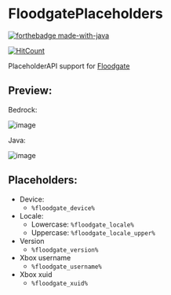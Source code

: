 # FloodgatePlaceholders
[![forthebadge made-with-java](https://ForTheBadge.com/images/badges/made-with-java.svg)](https://java.com/)

[![HitCount](https://hits.dwyl.com/rtm516/FloodgatePlaceholders.svg)](http://hits.dwyl.com/rtm516/FloodgatePlaceholders)

PlaceholderAPI support for [Floodgate](https://github.com/GeyserMC/Floodgate/pull/25/files)

## Preview:
Bedrock:

![image](https://user-images.githubusercontent.com/5401186/80528040-3329e880-898d-11ea-95e4-5d5556343773.png)

Java:

![image](https://user-images.githubusercontent.com/5401186/80527741-c1519f00-898c-11ea-8b0a-999b455b77af.png)

## Placeholders:
- Device:
	- `%floodgate_device%`
- Locale:
	- Lowercase: `%floodgate_locale%`
	- Uppercase: `%floodgate_locale_upper%`
- Version
	- `%floodgate_version%`
- Xbox username
	- `%floodgate_username%`
- Xbox xuid
	- `%floodgate_xuid%`